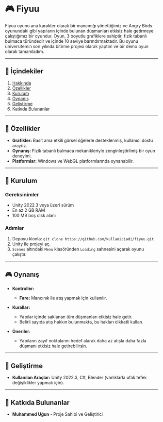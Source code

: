 # 🎮 **Fiyuu**

Fiyuu oyunu ana karakter olarak bir mancınığı yönettiğimiz ve Angry Birds oyunundaki gibi yapıların içinde bulunan düşmanları etkisiz hale getirmeye çalıştığımız bir oyundur.
Oyun, 3 boyutlu grafiklere sahiptir, fizik tabanlı bulmaca türündedir ve içinde 10 seviye barındırmaktadır. 
Bu oyunu üniversitemin son yılında bitirme projesi olarak yaptım ve bir demo oyun olarak tamamladım.

---

## 📝 **İçindekiler**

1. [Hakkında](#hakkında)
2. [Özellikler](#özellikler)
3. [Kurulum](#kurulum)
4. [Oynanış](#oynanış)
5. [Geliştirme](#geliştirme)
6. [Katkıda Bulunanlar](#katkıda-bulunanlar)

---

## 🚀 **Özellikler**

- **Grafikler:** Basit ama etkili görsel öğelerle desteklenmiş, kullanıcı dostu arayüz.
- **Oynanış:** Fizik tabanlı bulmaca mekanikleriyle zenginleştirilmiş bir oyun deneyimi.
- **Platformlar:** Windows ve WebGL platformlarında oynanabilir.

---

## 💾 **Kurulum**

### Gereksinimler

- Unity 2022.3 veya üzeri sürüm
- En az 2 GB RAM
- 100 MB boş disk alanı

### Adımlar

1. Depoyu klonla: `git clone https://github.com/kullaniciadi/fiyuu.git`
2. Unity ile projeyi aç.
3. `Scenes` altındaki `Menu` klasöründen `Loading` sahnesini açarak oyunu çalıştır.

---

## 🎮 **Oynanış**

- **Kontroller:**
  - **Fare:** Mancınık ile atış yapmak için kullanılır.

- **Kurallar:**
  - Yapılar içinde saklanan tüm düşmanları etkisiz hale getir.
  - Belirli sayıda atış hakkın bulunmakta, bu hakları dikkatli kullan.

- **Öneriler:**
  - Yapıların zayıf noktalarını hedef alarak daha az atışla daha fazla düşmanı etkisiz hale getirebilirsin.

---

## 🔧 **Geliştirme**

- **Kullanılan Araçlar:** Unity 2022.3, C#, Blender (varlıklarla ufak tefek değişiklikler yapmak için).

---

## 👥 **Katkıda Bulunanlar**

- **Muhammed Uğun** - Proje Sahibi ve Geliştirici
